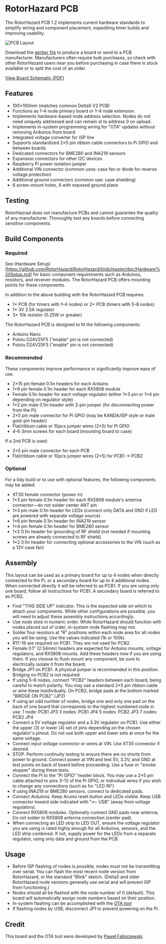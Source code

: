 # RotorHazard PCB

The RotorHazard PCB 1.2 implements current hardware standards to simplify wiring and component placement, expediting timer builds and improving usability.

![PCB Layout](RH-PCB-1.2.png)

Download the [gerber file](Gerber_PCB%20RotorHazard%20PCB%20rev.%201.2.zip) to produce a board or send to a PCB manufacturer. Manufacturers often require bulk purchases, so check with other RotorHazard users near you before purchasing in case there is stock available or to split the cost of an order.

[View Board Schematic (PDF)](Schematic_RotorHazard-PCB-1_2_RC_2020-08-20_19-56-33.pdf)

## Features

* 100×100mm (matches common Delta5 V2 PCB)
* Functions as 1–4 node primary board or 1–4 node extension
* Implements hardware-based node address selection. Nodes do not need uniquely addressed and can remain st to address 0 on upload.
* Implements in-system programming wiring for "OTA" updates without removing Arduinos from board
* Integrated voltage converter for ISP line
* Supports standardized 2×5 pin ribbon cable connectors to Pi GPIO and between boards
* Dedicated connectors for BME280 and INA219 sensors
* Expansion connectors for other I2C devices
* Raspberry Pi power isolation jumper
* Additional VIN connector (common uses: case fan or diode for reverse voltage protection)
* Additional ground connectors (common use: case shielding)
* 6 screw-mount holes, 4 with exposed ground plane

## Testing

RotorHazrad does not manufacture PCBs and cannot guarantee the quality of any manufacturer. Thoroughly test any boards before connecting sensitive components.

## Build Components

### Required

See (Hardware Setup)[https://github.com/RotorHazard/RotorHazard/blob/master/doc/Hardware%20Setup.md] for basic component requirements such as Arduinos, resistors, and receiver modules. The RotorHazard PCB offers mounting points for these components.

In addition to the above building with the RotorHazard PCB requires:
* 1× PCB (for timers with 1–4 nodes) or 2× PCB (timers with 5–8 nodes)
* 1× 3V 2.5A regulator
* 3× 10k resistor (0.25W or greater)

The RotorHazard PCB is designed to fit the following components:
* Arduino Nano
* Pololu D24V25F5 ("enable" pin is not connected)
* Pololu D24V25F3 ("enable" pin is not connected)

### Recommended

These components improve performance or significantly improve ease of use.

* 2×15 pin female 0.1in headers for each Arduino
* 1×9 pin female 0.1in header for each RX5808 module
* Female 0.1in header for each voltage regulator (either 1×3 pin or 1×4 pin depending on regulator style)
* 1×2 pin male 0.1in header with 2-pin jumper (for disconnecting power from the Pi)
* 2×5 pin male connector for Pi GPIO (may be KANDA/ISP style or male gold-pin header)
* Flat/ribbon cable or 10pcs jumper wires (2×5) for Pi GPIO
* 4–6 3mm screws for each board (mounting board to case)

If a 2nd PCB is used:
* 2×5 pin male connector for each PCB
* Flat/ribbon cable or 10pcs jumper wires (2×5) for PCB1 -> PCB2

### Optional

For a tidy build or to use with optional features, the following components may be added.

* XT30 female connector (power in)
* 1×3 pin female 0.1in header for each RX5808 module's antenna connector—do not solder center ANT pin
* 1×3 pin male 0.1in header for LEDs (connect only DATA and GND if LED are powered with separate voltage source)
* 1×6 pin female 0.1in header for INA219 sensor
* 1×4 pin female 0.1in header for BME280 sensor
* 1×2 0.1in header for grounding of RF shield (not needed if mounting screws are already connected to RF shield)
* 1×2 0.1in header for connecting optional accessories to the VIN (such as a 12V case fan)

## Assembly

This layout can be used as a primary board for up to 4 nodes when directly connected to the Pi, or a secondary board for up to 4 additional nodes. When connected directly it will be referred to as PCB1. If you are using only one board, follow all instructions for PCB1. A secondary board is referred to as PCB2.

* Find "THIS SIDE UP" indicator. This is the expected side on which to attach your components. While other configurations are possible, you will need to adjust these assembly instructions accordingly.
* Use node slots in numeric order. While RotorHazard should function with nodes placed out of order, in-system node flashing may not.
* Solder four resistors at "R" positions within each node area for all nodes you will be using. Use the values indicated (1k or 100k).
* R17-19 are required on PCB1. They are not used for PCB2.
* Female 0.1" (2.54mm) headers are expected for Arduino mounts, voltage regulators, and RX5808 mounts. Add these headers now if you are using them. If you choose to flush mount any component, be sure to electrically isolate it from the board.
* Bridge JP1 on PCB1. A physical jumper is recommended in this position. Bridging on PCB2 is not required.
* If using 5–8 nodes, connect "PCB2" headers between each board, being careful to match polarity. You may use a standard 2×5 pin ribbon cable or wire these insidivdually. On PCB2, bridge pads at the bottom marked "BRIDGE ON PCB2" (JP2)
* If using an odd number of nodes, bridge one and only one pad on the back of one board that corresponds to the highest numbered node in use:
1 node: PCB1 JP3
3 nodes: PCB1 JP4
5 nodes: PCB2 JP3
7 nodes: PCB2 JP4
* Connect a 5V voltage regulator and a 3.3V regulator on PCB1. Use either the upper (3) or lower (4) set of pins depending on the chosen regulator's pinout. Do not use both upper and lower sets at once for the same voltage.
* Connect input voltage connector or wires at VIN. Use XT30 connector if desired.
* STOP. Perform continuity testing to ensure there are no shorts from power to ground. Connect power at VIN and test 5V, 3.3V, and GND at test points on back of board before proceeding. Use a fuse or "smoke stopper" during these tests.
* Connect the Pi to the "Pi GPIO" header block. You may use a 2×5 pin cable attached to pins 3–12 of the Pi GPIO, or individual wires if you wish to change any connections (such as for "LED IN")
* If using INA219 or BME280 sensors, connect to dedicated pads.
* Connect Arduinos. Keep Aruino reset button and LEDs visible. Keep USB connector toward side indicated with "<-- USB" (away from voltage regulators).
* Connect RX5808 modules. Optionally connect GND pads near antenna. Do not solder to RX5808 antenna connection (center pad).
* When connecting an LED strip to LED OUT, ensure the voltage regulator you are using is rated highly enough for all Arduinos, sensors, and the LED strip combined. If not, supply power for the LEDs from a separate regulator, using only data and ground from the PCB.

## Usage

* Before ISP flashing of nodes is possible, nodes must not be transmitting over serial. You can flash the most recent node version from RotorHazard, or the standard "Blink" sketch. (Delta5 and older RotorHazard node versions generally use serial and will prevent ISP from functioning.)
* Nodes should all be flashed with the node number of 0 (default). This board will automatically assign node numbers based on their position.
* In-system flashing can be accomplished with the [OTA tool](https://github.com/szafranski/RH-ota)
* If flashing nodes by USB, disconnect JP1 to prevent powering on the Pi.

## Credit

This board and the OTA tool were developed by [Paweł Fabiszewski](mailto:p.fabiszewski@gmail.com).
